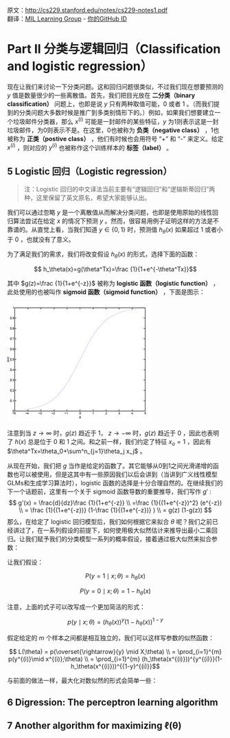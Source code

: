 原文：http://cs229.stanford.edu/notes/cs229-notes1.pdf  
翻译：[MIL Learning Group](https://github.com/milLearningGroup/Stanford-CS229-CN) - [你的GitHub ID](#对应链接地址)

# Part II 分类与逻辑回归（Classification and logistic regression）

现在让我们来讨论一下分类问题。这和回归问题很类似，不过我们现在想要预测的 $y$ 值是数量很少的一些离散值。首先，我们把目光放在 **二分类（binary classification）** 问题上，也即是说 $y$ 只有两种取值可能，0 或者 1 。（而我们提到的分类问题大多数时候是推广到多类别情形下的。）例如，如果我们想要建立一个垃圾邮件分类器，那么 $x^{(i)}$ 可能是一封邮件的某些特征，$y$ 为1则表示这是一封垃圾邮件，为0则表示不是。在这里，0也被称为 **负类（negative class）** ，1也被称为 **正类（postive class）** ，他们有时候也会用符号 “+” 和 “-” 来定义。给定 $x^{(i)}$ ，则对应的 $y^{(i)}$ 也被称作这个训练样本的 **标签（label）** 。

## 5 Logistic 回归（Logistic regression）

>  注：Logistic 回归的中文译法当前主要有“逻辑回归”和“逻辑斯蒂回归”两种，这里保留了英文原名，希望大家能够认出。

我们可以通过忽略 $y$ 是一个离散值从而解决分类问题，也即是使用原始的线性回归算法尝试在给定 $x$ 的情况下预测 $y$ 。然而，很容易用例子证明这样的方法是不靠谱的。从直觉上看，当我们知道 $y\in\{0,1\}$ 时，预测值 $h_\theta(x)$ 如果超过 1 或者小于 0 ，也就没有了意义。  

为了满足我们的需求，我们将改变假设 $h_\theta(x)$ 的形式，选择下面的函数：  

$$ h_\theta(x)=g(\theta^Tx)=\frac {1}{1+e^{-\theta^Tx}}$$

其中 $g(z)=\frac {1}{1+e^{-z}}$ 被称为 **logistic 函数（logistic function）** ，此处使用的也被叫作 **sigmoid 函数（sigmoid function）** ，下面是图示：  

![](./image/notes1-logistics.jpg)

注意到当 $z\rightarrow \infty$ 时，$g(z)$ 趋近于 1， $z\rightarrow -\infty$ 时，$g(z)$ 趋近于 0 ，因此也表明了 $h(x)$ 总是位于 0 和 1 之间。和之前一样，我们约定了特征 $x_o=1$ ，因此有 $\theta^Tx=\theta_0+\sum^n_{j=1}\theta_j x_j$ 。

从现在开始，我们把 $g$ 当作是给定的函数了。其它能够从0到1之间光滑递增的函数也可以被使用，但是这其中有一些原因我们以后会讲到（当讲到广义线性模型GLMs和生成学习算法时），logistic 函数的选择是十分合理自然的。在继续我们的下一个话题前，这里有一个关于 sigmoid 函数导数的重要推导，我们写作 $g'$ :  
$$
g'(x) = \frac{d}{dz}\frac {1}{1+e^{-z}} \\
        =\frac {1}{(1+e^{-z})^2} (e^{-z})  \\
        = \frac {1}{(1+e^{-z})}  (1-\frac {1}{(1+e^{-z})} ) \\
        = g(z) (1-g(z))
$$
那么，在给定了 logistic 回归模型后，我们如何根据它来拟合 $\theta$ 呢？我们之前已经讲过了，在一系列假设的前提下，如何使用极大似然估计来推导出最小二乘回归。让我们赋予我们的分类模型一系列的概率假设，接着通过极大似然来拟合参数：  

让我们假设：  

$$ P(y=1\mid x;\theta) = h_\theta(x) $$

$$ P(y=0\mid x;\theta) = 1-h_\theta(x) $$

注意，上面的式子可以改写成一个更加简洁的形式：  

$$p(y\mid x;\theta)=(h_\theta(x))^y(1-h_\theta(x))^{1-y}$$

假定给定的 $m$ 个样本之间都是相互独立的，我们可以这样写参数的似然函数：  

$$ L(\theta) = p(\overset{\rightarrow}{y} \mid X;\theta) \\ = \prod_{i=1}^{m} p(y^{(i)}\mid x^{(i)};\theta) \\ =  \prod_{i=1}^{m}  (h_\theta(x^{(i)}))^{y^{(i)}}(1-h_\theta(x^{(i)}))^{{1-y}^{(i)}}$$

与前面的做法一样，最大化对数似然的形式会简单一些：

$$ $$



## 6 Digression: The perceptron learning algorithm



## 7 Another algorithm for maximizing ℓ(θ)

